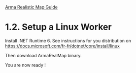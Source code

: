 [Arma Realistic Map Guide](guide.md)

# 1.2. Setup a Linux Worker

Install .NET Runtime 6.
See instructions for you distribution on https://docs.microsoft.com/fr-fr/dotnet/core/install/linux

Then download ArmaRealMap binary.

You are now ready !
